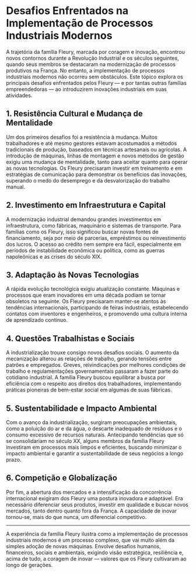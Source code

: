 # Desafios Enfrentados na Implementação de Processos Industriais Modernos

A trajetória da família Fleury, marcada por coragem e inovação, encontrou novos contornos durante a Revolução Industrial e os séculos seguintes, quando seus membros se destacaram na modernização de processos produtivos na França. No entanto, a implementação de processos industriais modernos não ocorreu sem obstáculos. Este tópico explora os principais desafios enfrentados pelos Fleury — e por tantas outras famílias empreendedoras — ao introduzirem inovações industriais em suas atividades.

## 1. Resistência Cultural e Mudança de Mentalidade

Um dos primeiros desafios foi a resistência à mudança. Muitos trabalhadores e até mesmo gestores estavam acostumados a métodos tradicionais de produção, baseados em técnicas artesanais ou agrícolas. A introdução de máquinas, linhas de montagem e novos métodos de gestão exigiu uma mudança de mentalidade, tanto para aceitar quanto para operar as novas tecnologias. Os Fleury precisaram investir em treinamento e em estratégias de comunicação para demonstrar os benefícios das inovações, superando o medo do desemprego e da desvalorização do trabalho manual.

## 2. Investimento em Infraestrutura e Capital

A modernização industrial demandou grandes investimentos em infraestrutura, como fábricas, maquinário e sistemas de transporte. Para famílias como os Fleury, isso significou buscar novas fontes de financiamento, seja por meio de parcerias, empréstimos ou reinvestimento dos lucros. O acesso ao crédito nem sempre era fácil, especialmente em períodos de instabilidade econômica ou política, como as guerras napoleônicas e as crises do século XIX.

## 3. Adaptação às Novas Tecnologias

A rápida evolução tecnológica exigiu atualização constante. Máquinas e processos que eram inovadores em uma década podiam se tornar obsoletos na seguinte. Os Fleury precisaram manter-se atentos às tendências internacionais, participando de feiras industriais, estabelecendo contatos com inventores e engenheiros, e promovendo uma cultura interna de aprendizado contínuo.

## 4. Questões Trabalhistas e Sociais

A industrialização trouxe consigo novos desafios sociais. O aumento da mecanização alterou as relações de trabalho, gerando tensões entre patrões e empregados. Greves, reivindicações por melhores condições de trabalho e regulamentações governamentais passaram a fazer parte do cotidiano industrial. A família Fleury buscou equilibrar a busca por eficiência com o respeito aos direitos dos trabalhadores, implementando práticas pioneiras de bem-estar social em algumas de suas fábricas.

## 5. Sustentabilidade e Impacto Ambiental

Com o avanço da industrialização, surgiram preocupações ambientais, como a poluição do ar e da água, o descarte inadequado de resíduos e o consumo excessivo de recursos naturais. Antecipando tendências que só se consolidariam no século XX, alguns membros da família Fleury investiram em processos mais limpos e eficientes, buscando minimizar o impacto ambiental e garantir a sustentabilidade de seus negócios a longo prazo.

## 6. Competição e Globalização

Por fim, a abertura dos mercados e a intensificação da concorrência internacional exigiram dos Fleury uma postura inovadora e adaptável. Era necessário diferenciar seus produtos, investir em qualidade e buscar novos mercados, tanto dentro quanto fora da França. A capacidade de inovar tornou-se, mais do que nunca, um diferencial competitivo.

---

A experiência da família Fleury ilustra como a implementação de processos industriais modernos é um processo complexo, que vai muito além da simples adoção de novas máquinas. Envolve desafios humanos, financeiros, sociais e ambientais, exigindo visão estratégica, resiliência e, acima de tudo, a coragem de inovar — valores que os Fleury cultivaram ao longo de gerações.